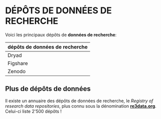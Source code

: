 # DÉPÔTS DE DONNÉES DE RECHERCHE

Voici les principaux dépôts de **données de recherche**:   

| dépôts de données de recherche |
| :-- |
| Dryad |
| Figshare |
| Zenodo |


## Plus de dépôts de données

Il existe un annuaire des dépôts de données de recherche, le *Registry of research data repositories*, plus connu sous la dénomination [**re3data.org**](http://www.re3data.org/). Celui-ci liste 2'500 dépôts !   
